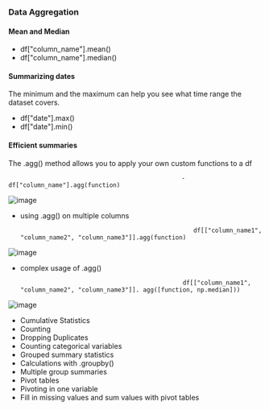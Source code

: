 ### Data Aggregation 

#### Mean and Median

- df["column_name"].mean()
- df["column_name"].median()

#### Summarizing dates
The minimum and the maximum can help you see what time range the dataset covers. 
- df["date"].max()
- df["date"].min()


#### Efficient summaries
The .agg() method allows you to apply your own custom functions to a df


                                                    - df["column_name"].agg(function)
                                                 
                                                 
                                                 
 ![image](https://user-images.githubusercontent.com/72341578/151697432-961de1ae-2e9b-4925-9691-1c41ff8a469f.png)
     
- using .agg() on multiple columns 
                  
                                                      df[["column_name1", "column_name2", "column_name3"]].agg(function)
                                                      
                                                      
                                                      
 ![image](https://user-images.githubusercontent.com/72341578/151698038-7d20d834-60c4-4834-966d-cb7a0916c2a1.png)
 
 
 - complex usage of .agg()
 
                                                    df[["column_name1", "column_name2", "column_name3"]]. agg([function, np.median]))
                                                    
                                                    
                                                    
  ![image](https://user-images.githubusercontent.com/72341578/151698174-d7e19767-0c9f-4a50-b5b7-bb9bcf438d93.png)


                                             
- Cumulative Statistics 
- Counting
- Dropping Duplicates
- Counting categorical variables
- Grouped summary statistics
- Calculations with .groupby()
- Multiple group summaries
- Pivot tables
- Pivoting in one variable
- Fill in missing values and sum values with pivot tables
